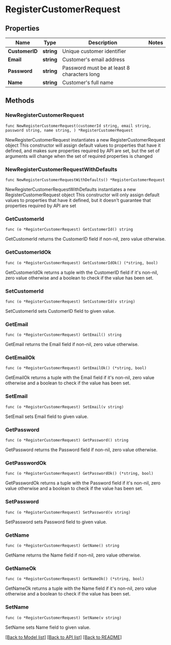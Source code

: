 # RegisterCustomerRequest

## Properties

Name | Type | Description | Notes
------------ | ------------- | ------------- | -------------
**CustomerID** | **string** | Unique customer identifier | 
**Email** | **string** | Customer&#39;s email address | 
**Password** | **string** | Password must be at least 8 characters long | 
**Name** | **string** | Customer&#39;s full name | 

## Methods

### NewRegisterCustomerRequest

`func NewRegisterCustomerRequest(customerId string, email string, password string, name string, ) *RegisterCustomerRequest`

NewRegisterCustomerRequest instantiates a new RegisterCustomerRequest object
This constructor will assign default values to properties that have it defined,
and makes sure properties required by API are set, but the set of arguments
will change when the set of required properties is changed

### NewRegisterCustomerRequestWithDefaults

`func NewRegisterCustomerRequestWithDefaults() *RegisterCustomerRequest`

NewRegisterCustomerRequestWithDefaults instantiates a new RegisterCustomerRequest object
This constructor will only assign default values to properties that have it defined,
but it doesn't guarantee that properties required by API are set

### GetCustomerId

`func (o *RegisterCustomerRequest) GetCustomerId() string`

GetCustomerId returns the CustomerID field if non-nil, zero value otherwise.

### GetCustomerIdOk

`func (o *RegisterCustomerRequest) GetCustomerIdOk() (*string, bool)`

GetCustomerIdOk returns a tuple with the CustomerID field if it's non-nil, zero value otherwise
and a boolean to check if the value has been set.

### SetCustomerId

`func (o *RegisterCustomerRequest) SetCustomerId(v string)`

SetCustomerId sets CustomerID field to given value.


### GetEmail

`func (o *RegisterCustomerRequest) GetEmail() string`

GetEmail returns the Email field if non-nil, zero value otherwise.

### GetEmailOk

`func (o *RegisterCustomerRequest) GetEmailOk() (*string, bool)`

GetEmailOk returns a tuple with the Email field if it's non-nil, zero value otherwise
and a boolean to check if the value has been set.

### SetEmail

`func (o *RegisterCustomerRequest) SetEmail(v string)`

SetEmail sets Email field to given value.


### GetPassword

`func (o *RegisterCustomerRequest) GetPassword() string`

GetPassword returns the Password field if non-nil, zero value otherwise.

### GetPasswordOk

`func (o *RegisterCustomerRequest) GetPasswordOk() (*string, bool)`

GetPasswordOk returns a tuple with the Password field if it's non-nil, zero value otherwise
and a boolean to check if the value has been set.

### SetPassword

`func (o *RegisterCustomerRequest) SetPassword(v string)`

SetPassword sets Password field to given value.


### GetName

`func (o *RegisterCustomerRequest) GetName() string`

GetName returns the Name field if non-nil, zero value otherwise.

### GetNameOk

`func (o *RegisterCustomerRequest) GetNameOk() (*string, bool)`

GetNameOk returns a tuple with the Name field if it's non-nil, zero value otherwise
and a boolean to check if the value has been set.

### SetName

`func (o *RegisterCustomerRequest) SetName(v string)`

SetName sets Name field to given value.



[[Back to Model list]](../README.md#documentation-for-models) [[Back to API list]](../README.md#documentation-for-api-endpoints) [[Back to README]](../README.md)


